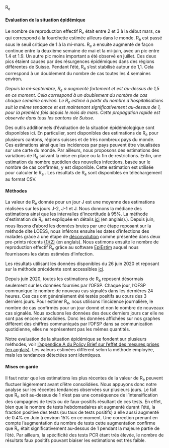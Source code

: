 R<sub>e</sub><h4>Evaluation de la situation épidémique</h4>

Le nombre de reproduction effectif R<sub>e</sub> était entre 2 et 3 à la début mars, ce qui correspond à la fourchette estimée ailleurs dans le monde. R<sub>e</sub> est passé sous le seuil critique de 1 à la mi-mars. R<sub>e</sub> a ensuite augmenté de façon continue entre la deuxième semaine de mai et la mi-juin, avec un pic entre 1.4 et 1.9. Un autre pic moins important a été observé en juillet. Ces deux pics étaient causés par des résurgences épidémiques dans des régions différentes de Suisse. Pendant l’été, R<sub>e</sub> s’est stabilisé autour de 1,1. Cela correspond à un doublement du nombre de cas toutes les 4 semaines environ.


*Depuis la mi-septembre, R<sub>e</sub> a augmenté fortement et est au-dessus de 1,5 en ce moment. Cela correspond à un doublement du nombre de cas chaque semaine environ. Le R<sub>e</sub> estimé à partir du nombre d’hospitalisations suit la même tendance et est maintenant significativement au-dessus de 1, pour la première fois depuis le mois de mars. Cette propagation rapide est observée dans tous les cantons de Suisse.*


Des outils additionnels d’évaluation de la situation épidémiologique sont disponibles ici. En particulier, sont disponibles des estimations de R<sub>e</sub> pour plusieurs cantons, régions suisses et de très nombreux pays du monde. Ces estimations ainsi que les incidences par pays peuvent être visualisées sur une carte du monde. Par ailleurs, nous proposons des estimations des variations de R<sub>e</sub> suivant la mise en place ou la fin de restrictions. Enfin, une estimation du nombre quotidien des nouvelles infections, basée sur le nombre de cas confirmés, y est disponible. Cette estimation est utilisée pour calculer le R<sub>e</sub> . Les résultats de R<sub>e</sub> sont disponibles en téléchargement au format CSV.


<h4>Méthodes</h4>

La valeur de R<sub>e</sub> donnée pour un jour J est une moyenne des estimations réalisées sur les jours J-2, J-1 et J. Nous donnons la médiane des estimations ainsi que les intervalles d'incertitude à 95%. La méthode d'estimation de R<sub>e</sub> est expliquée en détails [ici](https://ibz-shiny.ethz.ch/covid-19-re/methods.pdf) (en anglais).). Depuis juin, nous lissons d’abord les données brutes par une étape reposant sur la méthode dite LOESS, nous inférons ensuite les dates d’infections des malades grâce à une étape de [déconvolution](https://www.pnas.org/content/106/51/21825) comme présentée dans deux pre-prints récents [(1)](https://www.medrxiv.org/content/10.1101/2020.06.18.20134858v2)[(2)](https://www.medrxiv.org/content/10.1101/2020.05.12.20099366v1) (en anglais).  Nous estimons ensuite le nombre de reproduction effectif R<sub>e</sub> grâce au software [EpiEstim](https://cran.r-project.org/web/packages/EpiEstim/index.html) auquel nous fournissons les dates estimées d’infection.

Les résultats utilisant les données disponibles du 26 juin 2020 et reposant sur la méthode précédente sont accessibles [ici](https://smw.ch/article/doi/smw.2020.20271).

Depuis juin 2020, toutes les estimations de R<sub>e</sub> reposent désormais seulement sur les données fournies par l’OFSP. Chaque jour, l’OFSP communique le nombre de nouveau cas signalés dans les dernières 24 heures. Ces cas ont généralement été testés positifs au cours des 3 derniers jours. Pour estimer R<sub>e</sub>, nous utilisons l’incidence journalière, le nombre de cas confirmés pour un jour donné et non le nombre de nouveaux cas signalés. Nous excluons les données des deux derniers jours car elle ne sont pas encore consolidées. Donc les données affichées sur nos graphes diffèrent des chiffres communiqués par l’OFSP dans sa communication quotidienne, elles ne représentent pas les mêmes quantités.


Notre evaluation de la situation épidémique se fondent sur plusieurs méthodes, voir [l’appendice A du Policy Brief sur l’effet des mesures prises (en anglais)](https://ncs-tf.ch/de/policy-briefs/effect-of-measures-21-april-20-en/download). Les valeurs estimées diffèrent selon la méthode employée, mais les tendances détectées sont identiques.


<h4>Mises en garde</h4>

Il faut noter que les estimations les plus récentes de la valeur de R<sub>e</sub> peuvent fluctuer légèrement avant d’être consolidées. Nous appuyons donc notre analyse sur les récentes tendances observées sur plusieurs jours.
Le fait que R<sub>e</sub> soit au-dessus de 1 n’est pas une conséquence de l’intensification des campagnes de tests ou de faux-positifs résultant de ces tests. En effet, bien que le nombre de tests hebdomadaires ait augmenté durant l’été, la fraction positive des tests (ou taux de tests positifs) a elle aussi augmenté de 0.4% en Juin à environ 15% en ce moment. Une correction prenant en compte l’augmentation du nombre de tests cette augmentation confirme que R<sub>e</sub> était significativement au-dessus de 1 pendant la majeure partie de l’été. Par ailleurs, la spécificité des tests PCR étant très élevée, le nombre de résultats faux positifs pouvant biaiser les estimations est très faible.
